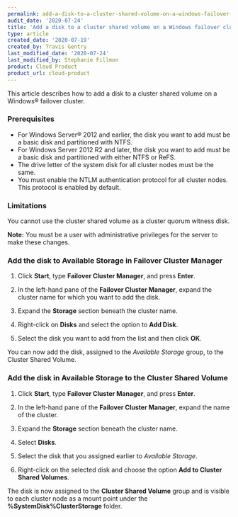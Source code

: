 ```yaml
---
permalink: add-a-disk-to-a-cluster-shared-volume-on-a-windows-failover-cluster/
audit_date: '2020-07-24'
title: 'Add a disk to a cluster shared volume on a Windows failover cluster'
type: article
created_date: '2020-07-19'
created_by: Travis Gentry
last_modified_date: '2020-07-24'
last_modified_by: Stephanie Fillmon
product: Cloud Product
product_url: cloud-product
---
```


This article describes how to add a disk to a cluster shared volume on a Windows&reg; failover cluster.

### Prerequisites

- For Windows Server&reg; 2012 and earlier, the disk you want to add must be a basic disk and partitioned with NTFS.
- For Windows Server 2012 R2 and later, the disk you want to add must be a basic disk and partitioned with either NTFS or ReFS.
- The drive letter of the system disk for all cluster nodes must be the same.
- You must enable the NTLM authentication protocol for all cluster nodes. This protocol is enabled by default.

### Limitations

You cannot use the cluster shared volume as a cluster quorum witness disk.

**Note:** You must be a user with administrative privileges for the server to make these changes.


### Add the disk to Available Storage in Failover Cluster Manager

1. Click **Start**, type **Failover Cluster Manager**, and press **Enter**.

2. In the left-hand pane of the **Failover Cluster Manager**, expand the cluster name for which you want to add the disk.

3. Expand the **Storage** section beneath the cluster name.

4. Right-click on **Disks** and select the option to **Add Disk**.

5. Select the disk you want to add from the list and then click **OK**.


You can now add the disk, assigned to the *Available Storage* group, to the Cluster Shared Volume. 


### Add the disk in Available Storage to the Cluster Shared Volume

1. Click **Start**, type **Failover Cluster Manager**, and press **Enter**.

2. In the left-hand pane of the **Failover Cluster Manager**, expand the name of the cluster.

3. Expand the **Storage** section beneath the cluster name.

4. Select **Disks**.

5. Select the disk that you assigned earlier to *Available Storage*.

6. Right-click on the selected disk and choose the option **Add to Cluster Shared Volumes**.

The disk is now assigned to the **Cluster Shared Volume** group and is visible to each cluster node as a mount point under the **%SystemDisk%ClusterStorage** folder.
